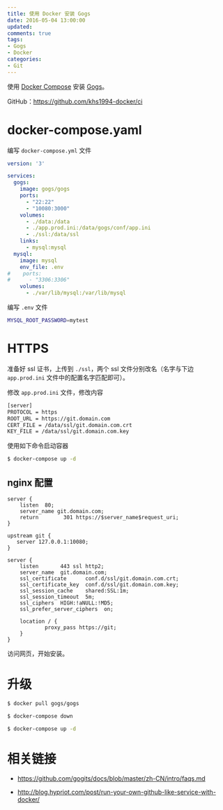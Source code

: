 ```yaml
---
title: 使用 Docker 安装 Gogs
date: 2016-05-04 13:00:00
updated:
comments: true
tags:
- Gogs
- Docker
categories:
- Git
---
```


使用 [Docker Compose](/docker/compose.html) 安装 [Gogs](https://github.com/gogits/gogs)。

GitHub：https://github.com/khs1994-docker/ci

<!--more-->

# docker-compose.yaml

编写 `docker-compose.yml` 文件

```yaml
version: '3'

services:
  gogs:
    image: gogs/gogs
    ports:
      - "22:22"
      - "10080:3000"
    volumes:
      - ./data:/data
      - ./app.prod.ini:/data/gogs/conf/app.ini
      - ./ssl:/data/ssl
    links:
      - mysql:mysql
  mysql:
    image: mysql
    env_file: .env
#    ports:
#      - "3306:3306"
    volumes:
      - ./var/lib/mysql:/var/lib/mysql
```

编写 `.env` 文件

```bash
MYSQL_ROOT_PASSWORD=mytest
```

# HTTPS

准备好 ssl 证书，上传到 `./ssl`，两个 ssl 文件分别改名（名字与下边 `app.prod.ini` 文件中的配置名字匹配即可）。

修改 `app.prod.ini` 文件，修改内容

```bash
[server]
PROTOCOL = https
ROOT_URL = https://git.domain.com
CERT_FILE = /data/ssl/git.domain.com.crt
KEY_FILE = /data/ssl/git.domain.com.key
```

使用如下命令启动容器

```bash
$ docker-compose up -d
```

## nginx 配置

```nginx
server {
    listen  80;
    server_name git.domain.com;
    return        301 https://$server_name$request_uri;
}

upstream git {
   server 127.0.0.1:10080;
}

server {
    listen       443 ssl http2;
    server_name  git.domain.com;
    ssl_certificate      conf.d/ssl/git.domain.com.crt;
    ssl_certificate_key  conf.d/ssl/git.domain.com.key;
    ssl_session_cache    shared:SSL:1m;
    ssl_session_timeout  5m;
    ssl_ciphers  HIGH:!aNULL:!MD5;
    ssl_prefer_server_ciphers  on;

    location / {
            proxy_pass https://git;
    }
}
```

访问网页，开始安装。

# 升级

```bash
$ docker pull gogs/gogs

$ docker-compose down

$ docker-compose up -d
```

# 相关链接

* https://github.com/gogits/docs/blob/master/zh-CN/intro/faqs.md

* http://blog.hypriot.com/post/run-your-own-github-like-service-with-docker/
